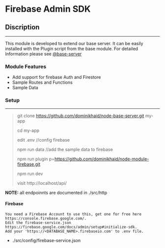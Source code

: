 # Firebase Admin SDK

## Discription

---

This module is developed to extend our base server. It can be easily installed with the Plugin script from the base module. For detailed Information please see [@base-server](https://github.com/dominikhaid/node-base-server.git)

### Module Features

- Add support for firebase Auth and Firestore
- Sample Routes and Functions
- Sample Data



### Setup

---

> git clone https://github.com/dominikhaid/node-base-server.git my-app
> 
> cd my-app
> 
> edit .env //config firebase
> 
> npm run data //add the sample data to firebase
> 
> npm run plugin p=https://github.com/dominikhaid/node-module-firebase.git
> 
> npm run dev
> 
> visit http://localhost/api/

**NOTE:**  all endpoinnts are documented in ./src/http


#### Firebase

```
You need a Firebase Account to use this, get one for free here https://console.firebase.google.com/.
Edit the firebase-service.json https://firebase.google.com/docs/admin/setup#initialize-sdk.
Add your 'https://<DATABASE_NAME>.firebaseio.com' to .env file.
```

- ./src/config/firebase-service.json